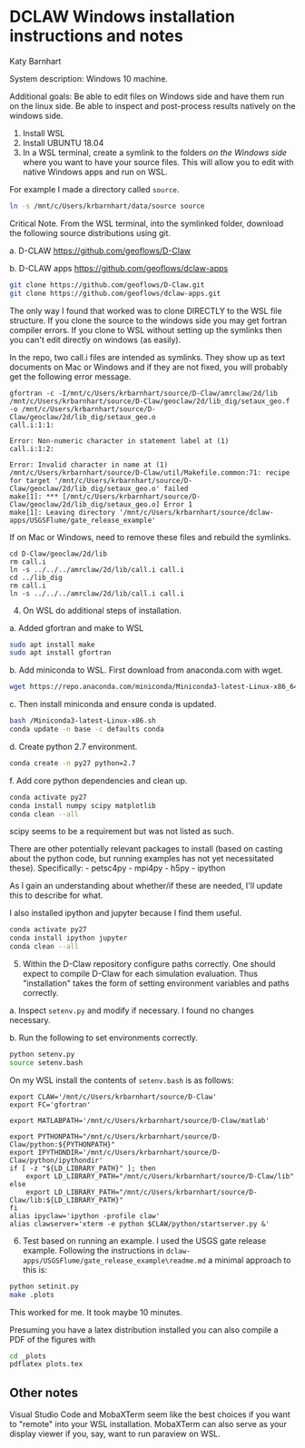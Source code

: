 # DCLAW Windows installation instructions and notes
Katy Barnhart

System description: Windows 10 machine.

Additional goals: Be able to edit files on Windows side and have them run on the linux side. Be able to inspect and post-process results natively on the windows side.

1. Install WSL
2. Install UBUNTU 18.04
3. In a WSL terminal, create a symlink to the folders _on the Windows side_ where you want to have your source files. This will allow you to edit with native Windows apps and run on WSL.

  For example I made a directory called `source`.

  ```bash
  ln -s /mnt/c/Users/krbarnhart/data/source source
  ```

  Critical Note. From the WSL terminal, into the symlinked folder, download the following source distributions using git.

  a. D-CLAW https://github.com/geoflows/D-Claw

  b. D-CLAW apps https://github.com/geoflows/dclaw-apps

  ```bash
  git clone https://github.com/geoflows/D-Claw.git
  git clone https://github.com/geoflows/dclaw-apps.git
  ```

  The only way I found that worked was to clone DIRECTLY to the WSL file structure. If you clone the source to the windows side you may get fortran compiler errors. If you clone to WSL without setting up the symlinks then you can't edit directly on windows (as easily).

  In the repo, two call.i files are intended as symlinks. They show up as text documents on Mac or Windows and if they are not fixed, you will probably get the following error message.
  ```
  gfortran -c -I/mnt/c/Users/krbarnhart/source/D-Claw/amrclaw/2d/lib /mnt/c/Users/krbarnhart/source/D-Claw/geoclaw/2d/lib_dig/setaux_geo.f -o /mnt/c/Users/krbarnhart/source/D-Claw/geoclaw/2d/lib_dig/setaux_geo.o
  call.i:1:1:

  Error: Non-numeric character in statement label at (1)
  call.i:1:2:

  Error: Invalid character in name at (1)
  /mnt/c/Users/krbarnhart/source/D-Claw/util/Makefile.common:71: recipe for target '/mnt/c/Users/krbarnhart/source/D-Claw/geoclaw/2d/lib_dig/setaux_geo.o' failed
  make[1]: *** [/mnt/c/Users/krbarnhart/source/D-Claw/geoclaw/2d/lib_dig/setaux_geo.o] Error 1
  make[1]: Leaving directory '/mnt/c/Users/krbarnhart/source/dclaw-apps/USGSFlume/gate_release_example'
  ```

  If on Mac or Windows, need to remove these files and rebuild the symlinks.

  ```
  cd D-Claw/geoclaw/2d/lib
  rm call.i
  ln -s ../../../amrclaw/2d/lib/call.i call.i
  cd ../lib_dig
  rm call.i
  ln -s ../../../amrclaw/2d/lib/call.i call.i
  ```


4. On WSL do additional steps of installation.

  a. Added gfortran and make to WSL
  ```bash
  sudo apt install make
  sudo apt install gfortran
  ```

  b. Add miniconda to WSL. First download from anaconda.com with wget.
  ```bash
  wget https://repo.anaconda.com/miniconda/Miniconda3-latest-Linux-x86_64.sh
  ```

  c. Then install miniconda and ensure conda is updated.
  ```bash
  bash /Miniconda3-latest-Linux-x86.sh
  conda update -n base -c defaults conda
  ```

  d. Create python 2.7 environment.
  ```bash
  conda create -n py27 python=2.7
  ```

  f. Add core python dependencies and clean up.

  ```bash
  conda activate py27
  conda install numpy scipy matplotlib
  conda clean --all
  ```

  scipy seems to be a requirement but was not listed as such.

  There are other potentially relevant packages to install (based on casting about the python code, but running examples has not yet necessitated these). Specifically:
    - petsc4py
    - mpi4py
    - h5py
    - ipython

  As I gain an understanding about whether/if these are needed, I'll update this to describe for what.

  I also installed ipython and jupyter because I find them useful.

  ```bash
  conda activate py27
  conda install ipython jupyter
  conda clean --all
  ```
5. Within the D-Claw repository configure paths correctly. One should expect to compile D-Claw for each simulation evaluation. Thus "installation" takes the form of setting environment variables and paths correctly.

  a. Inspect `setenv.py` and modify if necessary. I found no changes necessary.

  b. Run the following to set environments correctly.

  ```bash
  python setenv.py
  source setenv.bash
  ```

  On my WSL install the contents of `setenv.bash` is as follows:
  ```
  export CLAW='/mnt/c/Users/krbarnhart/source/D-Claw'
  export FC='gfortran'

  export MATLABPATH='/mnt/c/Users/krbarnhart/source/D-Claw/matlab'

  export PYTHONPATH="/mnt/c/Users/krbarnhart/source/D-Claw/python:${PYTHONPATH}"
  export IPYTHONDIR='/mnt/c/Users/krbarnhart/source/D-Claw/python/ipythondir'
  if [ -z "${LD_LIBRARY_PATH}" ]; then
      export LD_LIBRARY_PATH="/mnt/c/Users/krbarnhart/source/D-Claw/lib"
  else
      export LD_LIBRARY_PATH="/mnt/c/Users/krbarnhart/source/D-Claw/lib:${LD_LIBRARY_PATH}"
  fi
  alias ipyclaw='ipython -profile claw'
  alias clawserver='xterm -e python $CLAW/python/startserver.py &'
```

6. Test based on running an example. I used the USGS gate release example. Following the instructions in  ``dclaw-apps/USGSFlume/gate_release_example\readme.md`` a minimal approach to this is:

  ```bash
  python setinit.py
  make .plots
  ```

  This worked for me. It took maybe 10 minutes.

  Presuming you have a latex distribution installed you can also compile a PDF of the figures with

  ```bash
  cd _plots
  pdflatex plots.tex
  ```

## Other notes

Visual Studio Code and MobaXTerm seem like the best choices if you want to "remote" into your WSL installation. MobaXTerm can also serve as your display viewer if you, say, want to run paraview on WSL.
